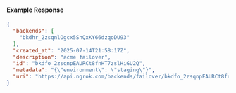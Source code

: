 <!-- Code generated for API Clients. DO NOT EDIT. -->

#### Example Response

```json
{
  "backends": [
    "bkdhr_2zsqnlOgcx5ShQxKY66dzqoDU93"
  ],
  "created_at": "2025-07-14T21:58:17Z",
  "description": "acme failover",
  "id": "bkdfo_2zsqnpEAURCt8fnHT7zslHiGU2Q",
  "metadata": "{\"environment\": \"staging\"}",
  "uri": "https://api.ngrok.com/backends/failover/bkdfo_2zsqnpEAURCt8fnHT7zslHiGU2Q"
}
```
